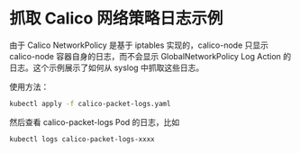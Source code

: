 # 抓取 Calico 网络策略日志示例

由于 Calico NetworkPolicy 是基于 iptables 实现的，calico-node 只显示 calico-node 容器自身的日志，而不会显示 GlobalNetworkPolicy Log Action 的日志。这个示例展示了如何从 syslog 中抓取这些日志。

使用方法：

```sh
kubectl apply -f calico-packet-logs.yaml
```

然后查看 calico-packet-logs Pod 的日志，比如

```sh
kubectl logs calico-packet-logs-xxxx
```
